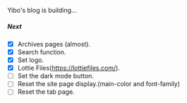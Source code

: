 Yibo's blog is building...



##### Next

- [x] Archives pages (almost).
- [x] Search function.
- [x] Set logo.
- [x] Lottie Files(https://lottiefiles.com/).
- [ ] Set the dark mode button.
- [ ] Reset the site page display.(main-color and font-family)
- [ ] Reset the tab page.
